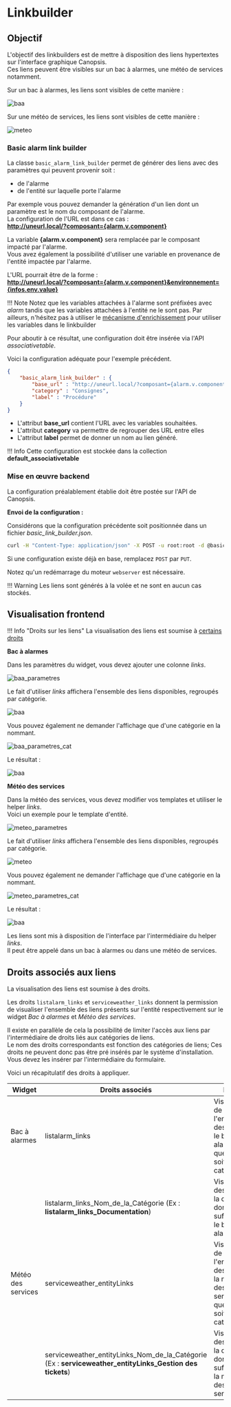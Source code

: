 # Linkbuilder

## Objectif

L'objectif des linkbuilders est de mettre à disposition des liens hypertextes sur l'interface graphique Canopsis.  
Ces liens peuvent être visibles sur un bac à alarmes, une météo de services notamment.

Sur un bac à alarmes, les liens sont visibles de cette manière :

![baa](img/baa.png)

Sur une météo de services, les liens sont visibles de cette manière :

![meteo](img/meteo.png)


### Basic alarm link builder

La classe `basic_alarm_link_builder` permet de générer des liens avec des paramètres qui peuvent provenir soit :

* de l'alarme
* de l'entité sur laquelle porte l'alarme

Par exemple vous pouvez demander la génération d'un lien dont un paramètre est le nom du composant de l'alarme.  
La configuration de l'URL est dans ce cas :  
**http://uneurl.local/?composant={alarm.v.component}**

La variable **{alarm.v.component}** sera remplacée par le composant impacté par l'alarme.  
Vous avez également la possibilité d'utiliser une variable en provenance de l'entité impactée par l'alarme.  

L'URL pourrait être de la forme :  
**http://uneurl.local/?composant={alarm.v.component}&environnement={infos.env.value}**

!!! Note
    Notez que les variables attachées à l'alarme sont préfixées avec *alarm* tandis que les variables attachées à l'entité ne le sont pas.
    Par ailleurs, n'hésitez pas à utiliser le [mécanisme d'enrichissement](../moteurs/moteur-che-event_filter.md) pour utiliser les variables dans le linkbuilder

Pour aboutir à ce résultat, une configuration doit être insérée via l'API *associativetable*.

Voici la configuration adéquate pour l'exemple précédent.

```json
{
    "basic_alarm_link_builder" : {
        "base_url" : "http://uneurl.local/?composant={alarm.v.component}&environnement={infos.env.value}",
        "category" : "Consignes",
        "label" : "Procédure"
    }
}
```

* L'attribut **base_url** contient l'URL avec les variables souhaitées.  
* L'attribut **category** va permettre de regrouper des URL entre elles
* L'attribut **label** permet de donner un nom au lien généré.

!!! Info
    Cette configuration est stockée dans la collection **default_associativetable**

### Mise en œuvre backend

La configuration préalablement établie doit être postée sur l'API de Canopsis.

**Envoi de la configuration :**

Considérons que la configuration précédente soit positionnée dans un fichier *basic_link_builder.json*.

```sh
curl -H "Content-Type: application/json" -X POST -u root:root -d @basic_link_builder.json http://IP_CANOPSIS:8082/api/v2/associativetable/link_builders_settings
```

Si une configuration existe déjà en base, remplacez `POST` par `PUT`.

Notez qu'un redémarrage du moteur `webserver` est nécessaire.

!!! Warning
    Les liens sont générés à la volée et ne sont en aucun cas stockés.

## Visualisation frontend

!!! Info "Droits sur les liens"
    La visualisation des liens est soumise à [certains droits](#droits-associes-aux-liens)

**Bac à alarmes**

Dans les paramètres du widget, vous devez ajouter une colonne *links*.  

![baa_parametres](img/baa_parametres.png)

Le fait d'utiliser *links* affichera l'ensemble des liens disponibles, regroupés par catégorie.  

![baa](img/baa.png)

Vous pouvez également ne demander l'affichage que d'une catégorie en la nommant.  

![baa_parametres_cat](img/baa_parametres_cat.png)

Le résultat :

![baa](img/baa_cat.png)

**Météo des services**

Dans la météo des services, vous devez modifier vos templates et utiliser le helper *links*.  
Voici un exemple pour le template d'entité.  

![meteo_parametres](img/meteo_parametres.png)

Le fait d'utiliser *links* affichera l'ensemble des liens disponibles, regroupés par catégorie.  

![meteo](img/meteo.png)

Vous pouvez également ne demander l'affichage que d'une catégorie en la nommant.  

![meteo_parametres_cat](img/meteo_parametres_cat.png)

Le résultat :

![baa](img/meteo_cat.png)

Les liens sont mis à disposition de l'interface par l'intermédiaire du helper *links*.  
Il peut être appelé dans un bac à alarmes ou dans une météo de services.  

## Droits associés aux liens

La visualisation des liens est soumise à des droits.  

Les droits `listalarm_links` et `serviceweather_links` donnent la permission de visualiser l'ensemble des liens présents sur l'entité respectivement sur le widget *Bac à alarmes* et *Météo des services*.  

Il existe en parallèle de cela la possibilité de limiter l'accès aux liens par l'intermédiaire de droits liés aux catégories de liens.  
Le nom des droits correspondants est fonction des catégories de liens; Ces droits ne peuvent donc pas être pré insérés par le système d'installation.   
Vous devez les insérer par l'intermédiaire du formulaire.  

Voici un récapitulatif des droits à appliquer.  


| Widget             | Droits associés                                              | Portée                                                        |
| ------------------ | ------------------------------------------------------------ | ------------------------------------------------------------ |
| Bac à alarmes      | listalarm_links                                              | Visualisation de l'ensemble des liens sur le bac à alarmes, quelle que soit la catégorie |
|                    | listalarm_links_Nom_de_la_Catégorie  (Ex : **listalarm_links_Documentation**) | Visualisation des liens de la catégorie donnée en suffixe (sur le bac à alarmes) |
| Météo des services | serviceweather_entityLinks                                   | Visualisation de l'ensemble des liens sur la météo des services, quelle que soit la catégorie |
|                    | serviceweather_entityLinks_Nom_de_la_Catégorie (Ex : **serviceweather_entityLinks_Gestion des tickets**) | Visualisation des liens de la catégorie donnée en suffixe (sur la météo des services) |
